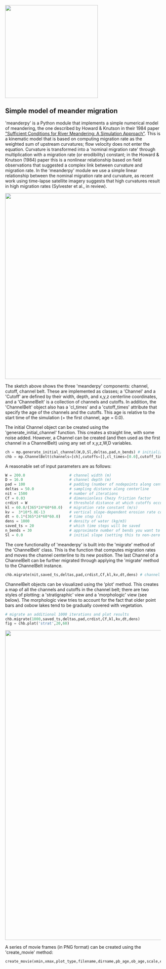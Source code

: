 <img src="https://github.com/zsylvester/meanderpy/blob/master/meanderpy_logo.svg" width="300">

## Simple model of meander migration

'meanderpy' is a Python module that implements a simple numerical model of meandering, the one described by Howard & Knutson in their 1984 paper ["Sufficient Conditions for River Meandering: A Simulation Approach"](https://agupubs.onlinelibrary.wiley.com/doi/abs/10.1029/WR020i011p01659). This is a kinematic model that is based on computing migration rate as the weighted sum of upstream curvatures; flow velocity does not enter the equation. Curvature is transformed into a 'nominal migration rate' through multiplication with a migration rate (or erodibility) constant; in the  Howard & Knutson (1984) paper this is a nonlinear relationship based on field observations that suggested a complex link between curvature and migration rate. In the 'meanderpy' module we use a simple linear relationship between the nominal migration rate and curvature, as recent work using time-lapse satellite imagery suggests that high curvatures result in high migration rates (Sylvester et al., in review).

<img src="https://github.com/zsylvester/meanderpy/blob/master/meanderpy_sketch.png" width="600">

The sketch above shows the three 'meanderpy' components: channel, cutoff, channel belt. These are implemented as classes; a 'Channel' and a 'Cutoff' are defined by their width, depth, and x,y,z centerline coordinates, and a 'ChannelBelt' is a collection of channels and cutoffs. In addition, the 'ChannelBelt' object also has a 'cl_times' and a 'cutoff_times' attribute that specify the age of the channels and the cutoffs. This age is relative to the start time of the simulation (= the first channel, age = 0.0).

The initial Channel object can be created using the 'generate_initial_channel' function. This creates a straight line, with some noise added. However, a Channel can be created (and then used as the first channel in a ChannelBelt) using any set of x,y,z,W,D variables.

```python
ch = mp.generate_initial_channel(W,D,Sl,deltas,pad,n_bends) # initialize channel
chb = mp.ChannelBelt(channels=[ch],cutoffs=[],cl_times=[0.0],cutoff_times=[]) # create channel belt object
```

A reasonable set of input parameters are as follows:

```python
W = 200.0                    # channel width (m)
D = 16.0                     # channel depth (m)
pad = 100                    # padding (number of nodepoints along centerline)
deltas = 50.0                # sampling distance along centerline
nit = 1500                   # number of iterations
Cf = 0.03                    # dimensionless Chezy friction factor
crdist = W                   # threshold distance at which cutoffs occur
kl = 60.0/(365*24*60*60.0)   # migration rate constant (m/s)
kv =  3*10*5.0E-13           # vertical slope-dependent erosion rate constant (m/s)
dt = 0.1*(365*24*60*60.0)    # time step (s)
dens = 1000                  # density of water (kg/m3)
saved_ts = 20                # which time steps will be saved
n_bends = 30                 # approximate number of bends you want to model
Sl = 0.0                     # initial slope (setting this to non-zero results in instabilities in long runs)
```

The core functionality of 'meanderpy' is built into the 'migrate' method of the 'ChannelBelt' class. This is the function that computes migration rates and moves the channel centerline to its new position. The last Channel of a ChannelBelt can be further migrated through applying the 'migrate' method to the ChannelBelt instance.

```python
chb.migrate(nit,saved_ts,deltas,pad,crdist,Cf,kl,kv,dt,dens) # channel migration
```

ChannelBelt objects can be visualized using the 'plot' method. This creates a map of all the channels and cutoffs in the channel belt; there are two styles of plotting: a 'stratigraphic' view and a 'morphologic' view (see below). The morphologic view tries to account for the fact that older point bars and oxbow lakes tend to be gradually covered with vegetation. 

```python
# migrate an additional 1000 iterations and plot results
chb.migrate(1000,saved_ts,deltas,pad,crdist,Cf,kl,kv,dt,dens)
fig = chb.plot('strat',20,60)
```

<img src="https://github.com/zsylvester/meanderpy/blob/master/meanderpy_strat_vs_morph.png" width="1000">

A series of movie frames (in PNG format) can be created using the 'create_movie' method:

```python
create_movie(xmin,xmax,plot_type,filename,dirname,pb_age,ob_age,scale,end_time)
```
